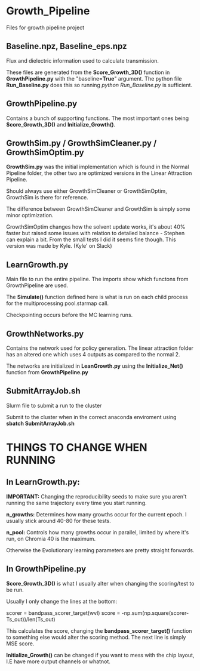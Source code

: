 # Growth_Pipeline
Files for growth pipeline project

## **Baseline.npz, Baseline_eps.npz** 
Flux and dielectric information used to calculate transmission.

These files are generated from the **Score_Growth_3D()** function in **GrowthPipeline.py** with the "baseline=**True**" argument. The python file **Run_Baseline.py** does this so running *python Run_Baseline.py* is sufficient.

## **GrowthPipeline.py**
Contains a bunch of supporting functions. The most important ones being **Score_Growth_3D()** and **Initialize_Growth()**.


## **GrowthSim.py** / **GrowthSimCleaner.py** / **GrowthSimOptim.py**
**GrowthSim.py** was the initial implementation which is found in the Normal Pipeline folder, the other two are optimized versions in the Linear Attraction Pipeline. 

Should always use either GrowthSimCleaner or GrowthSimOptim, GrowthSim is there for reference. 

The difference between GrowthSimCleaner and GrowthSim is simply some minor optimization.

GrowthSimOptim changes how the solvent update works, it's about 40% faster but raised some issues with relation to detailed balance - Stephen can explain a bit. From the small tests I did it seems fine though. This version was made by Kyle. (Kyle' on Slack)


## **LearnGrowth.py**
Main file to run the entire pipeline. The imports show which functons from GrowthPipeline are used.

The **Simulate()** function defined here is what is run on each child process for the multiprocessing pool.starmap call.

Checkpointing occurs before the MC learning runs.

## **GrowthNetworks.py**
Contains the network used for policy generation. The linear attraction folder has an altered one which uses 4 outputs as compared to the normal 2.

The networks are initialized in **LeanGrowth.py** using the **Initialize_Net()** function from **GrowthPipeline.py**


## **SubmitArrayJob.sh**
Slurm file to submit a run to the cluster

Submit to the cluster when in the correct anaconda enviroment using **sbatch SubmitArrayJob.sh**




# THINGS TO CHANGE WHEN RUNNING
## In **LearnGrowth.py**:

**IMPORTANT:** Changing the reproducibility seeds to make sure you aren't running the same trajectory every time you start running.

**n_growths:** Determines how many growths occur for the current epoch. I usually stick around 40-80 for these tests.

**n_pool:** Controls how many growths occur in parallel, limited by where it's run, on Chromia 40 is the maximum.

Otherwise the Evolutionary learning parameters are pretty straight forwards.

## In **GrowthPipeline.py**

**Score_Growth_3D()** is what I usually alter when changing the scoring/test to be run. 

Usually I only change the lines at the bottom:

scorer = bandpass_scorer_target(wvl)
score = -np.sum(np.square(scorer-Ts_out))/len(Ts_out)

This calculates the score, changing the **bandpass_scorer_target()** function to something else would alter the scoring method. The next line is simply MSE score.
 
**Initialize_Growth()** can be changed if you want to mess with the chip layout, I.E have more output channels or whatnot.
